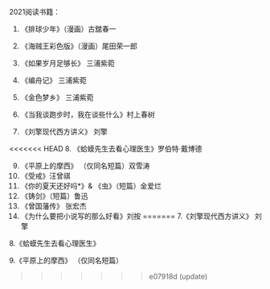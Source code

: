 2021阅读书籍：

1. 《排球少年》（漫画）古舘春一

2. 《海贼王彩色版》（漫画）尾田荣一郎
3. 《如果岁月足够长》 三浦紫菀

4. 《编舟记》 三浦紫菀

5. 《金色梦乡》 三浦紫菀

6. 《当我谈跑步时，我在谈些什么》村上春树

7. 《刘擎现代西方讲义》 刘擎

<<<<<<< HEAD
8. 《蛤蟆先生去看心理医生》罗伯特·戴博德

9. 《平原上的摩西》 （仅同名短篇）双雪涛
10. 《受戒》汪曾祺
11. 《你的夏天还好吗*》& 《虫》（短篇）金爱烂
12. 《铸剑》（短篇）鲁迅
13. 《曾国藩传》 张宏杰
14. 《为什么要把小说写的那么好看》刘按
=======
7.《刘擎现代西方讲义》 刘擎

8.《蛤蟆先生去看心理医生》

9.《平原上的摩西》 （仅同名短篇）
>>>>>>> e07918d (update)
